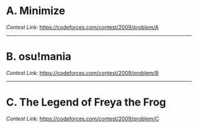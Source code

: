 # A. Minimize
*Contest Link:* https://codeforces.com/contest/2009/problem/A
***
# B. osu!mania
*Contest Link:* https://codeforces.com/contest/2009/problem/B
***
# C. The Legend of Freya the Frog
*Contest Link:* https://codeforces.com/contest/2009/problem/C